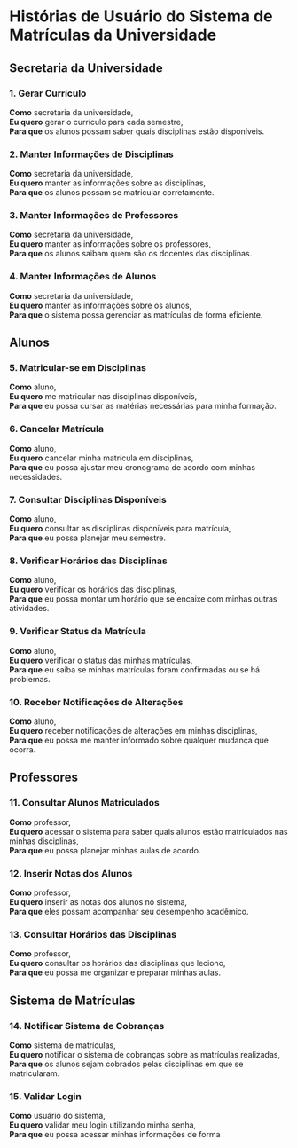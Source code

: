 # Histórias de Usuário do Sistema de Matrículas da Universidade

## Secretaria da Universidade

### 1. Gerar Currículo
**Como** secretaria da universidade,  
**Eu quero** gerar o currículo para cada semestre,  
**Para que** os alunos possam saber quais disciplinas estão disponíveis.

### 2. Manter Informações de Disciplinas
**Como** secretaria da universidade,  
**Eu quero** manter as informações sobre as disciplinas,  
**Para que** os alunos possam se matricular corretamente.

### 3. Manter Informações de Professores
**Como** secretaria da universidade,  
**Eu quero** manter as informações sobre os professores,  
**Para que** os alunos saibam quem são os docentes das disciplinas.

### 4. Manter Informações de Alunos
**Como** secretaria da universidade,  
**Eu quero** manter as informações sobre os alunos,  
**Para que** o sistema possa gerenciar as matrículas de forma eficiente.

## Alunos

### 5. Matricular-se em Disciplinas
**Como** aluno,  
**Eu quero** me matricular nas disciplinas disponíveis,  
**Para que** eu possa cursar as matérias necessárias para minha formação.

### 6. Cancelar Matrícula
**Como** aluno,  
**Eu quero** cancelar minha matrícula em disciplinas,  
**Para que** eu possa ajustar meu cronograma de acordo com minhas necessidades.

### 7. Consultar Disciplinas Disponíveis
**Como** aluno,  
**Eu quero** consultar as disciplinas disponíveis para matrícula,  
**Para que** eu possa planejar meu semestre.

### 8. Verificar Horários das Disciplinas
**Como** aluno,  
**Eu quero** verificar os horários das disciplinas,  
**Para que** eu possa montar um horário que se encaixe com minhas outras atividades.

### 9. Verificar Status da Matrícula
**Como** aluno,  
**Eu quero** verificar o status das minhas matrículas,  
**Para que** eu saiba se minhas matrículas foram confirmadas ou se há problemas.

### 10. Receber Notificações de Alterações
**Como** aluno,  
**Eu quero** receber notificações de alterações em minhas disciplinas,  
**Para que** eu possa me manter informado sobre qualquer mudança que ocorra.

## Professores

### 11. Consultar Alunos Matriculados
**Como** professor,  
**Eu quero** acessar o sistema para saber quais alunos estão matriculados nas minhas disciplinas,  
**Para que** eu possa planejar minhas aulas de acordo.

### 12. Inserir Notas dos Alunos
**Como** professor,  
**Eu quero** inserir as notas dos alunos no sistema,  
**Para que** eles possam acompanhar seu desempenho acadêmico.

### 13. Consultar Horários das Disciplinas
**Como** professor,  
**Eu quero** consultar os horários das disciplinas que leciono,  
**Para que** eu possa me organizar e preparar minhas aulas.

## Sistema de Matrículas

### 14. Notificar Sistema de Cobranças
**Como** sistema de matrículas,  
**Eu quero** notificar o sistema de cobranças sobre as matrículas realizadas,  
**Para que** os alunos sejam cobrados pelas disciplinas em que se matricularam.

### 15. Validar Login
**Como** usuário do sistema,  
**Eu quero** validar meu login utilizando minha senha,  
**Para que** eu possa acessar minhas informações de forma 
